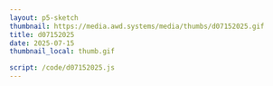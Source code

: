 ```yaml
---
layout: p5-sketch
thumbnail: https://media.awd.systems/media/thumbs/d07152025.gif
title: d07152025
date: 2025-07-15
thumbnail_local: thumb.gif

script: /code/d07152025.js
---
```

